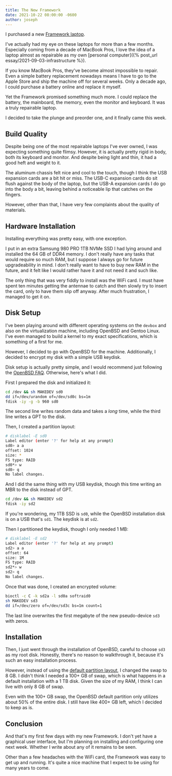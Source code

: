 ```yaml
---
title: The New Framework
date: 2021-10-22 08:00:00 -0600
author: joseph
---
```


I purchased a new [Framework laptop](https://frame.work).

I've actually had my eye on these laptops for more than a few months. Especially coming from a decade of MacBook Pros, I love the idea of a laptop almost as repairable as my own [personal computer]({% post_url essay/2021-09-03-infrastructure %}).

If you know MacBook Pros, they've become almost impossible to repair. Even a simple battery replacement nowadays means I have to go to the Apple Store and ship the machine off for several weeks. Only a decade ago, I could purchase a battery online and replace it myself.

Yet the Framework promised something much more. I could replace the battery, the mainboard, the memory, even the monitor and keyboard. It was a truly repairable laptop.

I decided to take the plunge and preorder one, and it finally came this week.

## Build Quality

Despite being one of the most repairable laptops I've ever owned, I was expecting something quite flimsy. However, it is actually pretty rigid in body, both its keyboard and monitor. And despite being light and thin, it had a good heft and weight to it.

The aluminum chassis felt nice and cool to the touch, though I think the USB expansion cards are a bit hit or miss. The USB-C expansion cards do sit flush against the body of the laptop, but the USB-A expansion cards I do go into the body a bit, leaving behind a noticeable lip that catches on the fingers.

However, other than that, I have very few complaints about the quality of materials.

## Hardware Installation

Installing everything was pretty easy, with one exception.

I put in an extra Samsung 980 PRO 1TB NVMe SSD I had lying around and installed the 64 GB of DDR4 memory. I don't really have any tasks that would require so much RAM, but I suppose I always go for future upgradeability in mind. I don't really want to have to buy new RAM in the future, and it felt like I would rather have it and not need it and such like.

The only thing that was very fiddly to install was the WiFi card. I must have spent ten minutes getting the antennae to catch and then slowly try to insert the card, only to have them slip off anyway. After much frustration, I managed to get it on.

## Disk Setup

I've been playing around with different operating systems on the `devbox` and also on the virtualization machine, including OpenBSD and Gentoo Linux. I've even managed to build a kernel to my exact specifications, which is something of a first for me.

However, I decided to go with OpenBSD for the machine. Additionally, I decided to encrypt my disk with a simple USB keydisk.

Disk setup is actually pretty simple, and I would recommend just following the [OpenBSD FAQ](https://www.openbsd.org/faq/faq14.html). Otherwise, here's what I did.

First I prepared the disk and initialized it:

```sh
cd /dev && sh MAKEDEV sd0
dd if=/dev/urandom of=/dev/sd0c bs=1m
fdisk -iy -g -b 960 sd0
```
The second line writes random data and takes a *long* time, while the third line writes a GPT to the disk.

Then, I created a partition layout:

```sh
# disklabel -E sd0
Label editor (enter '?' for help at any prompt)
sd0> a a
offset: 1024
size: *
FS type: RAID
sd0*> w
sd0> q
No label changes.
```

And I did the same thing with my USB keydisk, though this time writing an MBR to the disk instead of GPT.

```sh
cd /dev && sh MAKEDEV sd2
fdisk -iy sd2
```

If you're wondering, my 1TB SSD is `sd0`, while the OpenBSD installation disk is on a USB that's `sd1`. The keydisk is at `sd2`.

Then I partitioned the keydisk, though I only needed 1 MB:

```sh
# disklabel -E sd2
Label editor (enter '?' for help at any prompt)
sd2> a a
offset: 64
size: 1M
FS type: RAID
sd2*> w
sd2> q
No label changes.
```

Once that was done, I created an encrypted volume:

```sh
bioctl -c C -k sd2a -l sd0a softraid0
sh MAKEDEV sd3
dd if=/dev/zero of=/dev/sd3c bs=1m count=1
```

The last line overwrites the first megabyte of the new pseudo-device `sd3` with zeros.

## Installation

Then, I just went through the installation of OpenBSD, careful to choose `sd3` as my root disk. Honestly, there's no reason to walkthrough it, because it's such an easy installation process.

However, instead of using the [default partition layout](https://man.openbsd.org/disklabel#AUTOMATIC_DISK_ALLOCATION), I changed the swap to 8 GB. I didn't think I needed a 100+ GB of swap, which is what happens in a default installation with a 1 TB disk. Given the size of my RAM, I think I can live with only 8 GB of swap.

Even with the 100+ GB swap, the OpenBSD default partition only utilizes about 50% of the entire disk. I still have like 400+ GB left, which I decided to keep as is.

## Conclusion

And that's my first few days with my new Framework. I don't yet have a graphical user interface, but I'm planning on installing and configuring one next week. Whether I write about any of it remains to be seen.

Other than a few headaches with the WiFi card, the Framework was easy to get up and running. It's quite a nice machine that I expect to be using for many years to come.
